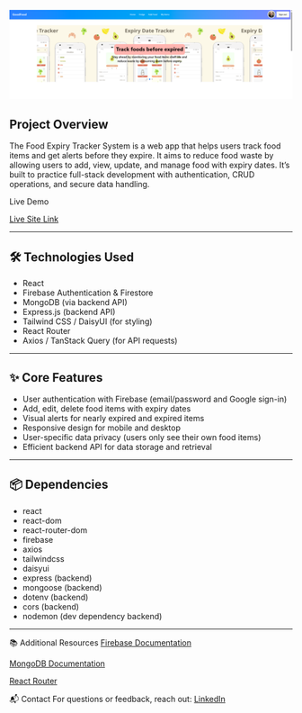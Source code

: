 ![Preview](./Food.png)


## Project Overview
The Food Expiry Tracker System is a web app that helps users track food items and get alerts before they expire. It aims to reduce food waste by allowing users to add, view, update, and manage food with expiry dates. It’s built to practice full-stack development with authentication, CRUD operations, and secure data handling. 


Live Demo

[Live Site Link](https://assignment-11-e4673.web.app)

---

## 🛠️ Technologies Used

- React
- Firebase Authentication & Firestore
- MongoDB (via backend API)
- Express.js (backend API)
- Tailwind CSS / DaisyUI (for styling)
- React Router
- Axios / TanStack Query (for API requests)

---

## ✨ Core Features

- User authentication with Firebase (email/password and Google sign-in)
- Add, edit, delete food items with expiry dates
- Visual alerts for nearly expired and expired items
- Responsive design for mobile and desktop
- User-specific data privacy (users only see their own food items)
- Efficient backend API for data storage and retrieval

---

## 📦 Dependencies

- react
- react-dom
- react-router-dom
- firebase
- axios
- tailwindcss
- daisyui
- express (backend)
- mongoose (backend)
- dotenv (backend)
- cors (backend)
- nodemon (dev dependency backend)

---

📚 Additional Resources
[Firebase Documentation](https://firebase.google.com/docs)

[MongoDB Documentation](https://www.mongodb.com/docs/)

[React Router](https://reactrouter.com/)

📬 Contact
For questions or feedback, reach out:
[LinkedIn](https://www.linkedin.com/in/syed-sifat2004/) 
